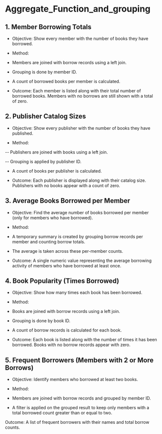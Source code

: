 # Aggregate_Function_and_grouping

## 1. Member Borrowing Totals

- Objective: Show every member with the number of books they have borrowed.

- Method:

- Members are joined with borrow records using a left join.

- Grouping is done by member ID.

- A count of borrowed books per member is calculated.

- Outcome: Each member is listed along with their total number of borrowed books. Members with no borrows are still shown with a total of zero.

## 2. Publisher Catalog Sizes

- Objective: Show every publisher with the number of books they have published.

- Method:

-- Publishers are joined with books using a left join.

-- Grouping is applied by publisher ID.

- A count of books per publisher is calculated.

- Outcome: Each publisher is displayed along with their catalog size. Publishers with no books appear with a count of zero.

## 3. Average Books Borrowed per Member

- Objective: Find the average number of books borrowed per member (only for members who have borrowed).

- Method:

- A temporary summary is created by grouping borrow records per member and counting borrow totals.

- The average is taken across these per-member counts.

- Outcome: A single numeric value representing the average borrowing activity of members who have borrowed at least once.

## 4. Book Popularity (Times Borrowed)

- Objective: Show how many times each book has been borrowed.

- Method:

- Books are joined with borrow records using a left join.

- Grouping is done by book ID.

- A count of borrow records is calculated for each book.

- Outcome: Each book is listed along with the number of times it has been borrowed. Books with no borrow records appear with zero.

## 5. Frequent Borrowers (Members with 2 or More Borrows)

- Objective: Identify members who borrowed at least two books.

- Method:

- Members are joined with borrow records and grouped by member ID.

- A filter is applied on the grouped result to keep only members with a total borrowed count greater than or equal to two.

Outcome: A list of frequent borrowers with their names and total borrow counts.
